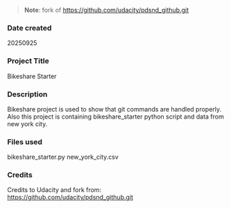 >**Note**: fork of https://github.com/udacity/pdsnd_github.git

### Date created
20250925

### Project Title
Bikeshare Starter

### Description
Bikeshare project is used to show that git commands are handled properly.
Also this project is containing bikeshare_starter python script and data from new york city.

### Files used
bikeshare_starter.py 
new_york_city.csv

### Credits
Credits to Udacity and fork from: https://github.com/udacity/pdsnd_github.git